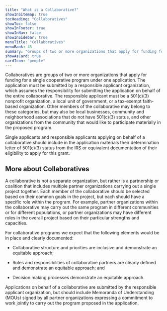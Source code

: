```yaml
---
title: "What is a Collaborative?"
showInSitemap: true
tocHeading: "Collaboratives"
showToc: false
showInFooter: true
showInNav: false
showInSidebar: true
menuTitle: "Collaboratives"
menuRank: 45
summary: "Groups of two or more organizations that apply for funding for a single cooperative program under one application."
showAsCard: true
cardIcon: "people"
---
```


Collaboratives are groups of two or more organizations that apply for funding for a single cooperative program under one application. The application must be submitted by a responsible applicant organization, which assumes the responsibility for submitting the application on behalf of the entire collaborative. The responsible applicant must be a 501(c)(3) nonprofit organization, a local unit of government, or a tax-exempt faith-based organization. Other members of the collaborative may belong to these categories, but may also be local businesses, community and neighborhood associations that do not have 501(c)(3) status, and other organizations from the community that would like to participate materially in the proposed program.

Single applicants and responsible applicants applying on behalf of a collaborative should include in the application materials their determination letter of 501(c)(3) status from the IRS or equivalent documentation of their eligibility to apply for this grant.

## More about Collaboratives

A collaborative is not a separate organization, but rather is a partnership or coalition that includes multiple partner organizations carrying out a single project together. Each member of the collaborative should be selected based on their common goals in the project, but each should have a specific role within the program. For example, partner organizations within the collaborative may carry out the same program in different communities or for different populations, or partner organizations may have different roles in the overall project based on their particular strengths and capacities.

For collaborative programs we expect that the following elements would be in place and clearly documented:

- Collaborative structure and priorities are inclusive and demonstrate an equitable approach;

- Roles and responsibilities of collaborative partners are clearly defined and demonstrate an equitable approach; and

- Decision making processes demonstrate an equitable approach.

Applications on behalf of a collaborative are submitted by the responsible applicant organization, but should include Memoranda of Understanding (MOUs) signed by all partner organizations expressing a commitment to work jointly to carry out the program proposed in the application.
